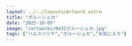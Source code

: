 ```yaml
---
layout: ../../layouts/Artwork.astro
title: "ポルーシュカ"
date: "2025-10-05"
image: "/artworks/0432ポルーシュカ.jpg"
tags: ["ハルスベリヤ","ポルーシュカ","お気に入り"]
---
```


